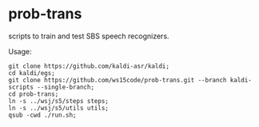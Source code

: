 # prob-trans
scripts to train and test SBS speech recognizers.

Usage:
```
git clone https://github.com/kaldi-asr/kaldi;
cd kaldi/egs;
git clone https://github.com/ws15code/prob-trans.git --branch kaldi-scripts --single-branch;
cd prob-trans;
ln -s ../wsj/s5/steps steps;
ln -s ../wsj/s5/utils utils;
qsub -cwd ./run.sh;
```
